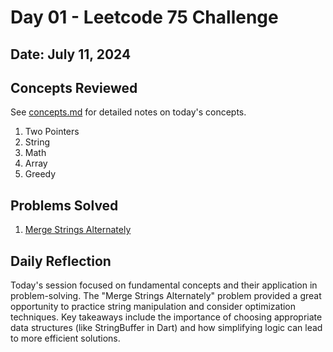# Day 01 - Leetcode 75 Challenge

## Date: July 11, 2024

## Concepts Reviewed
See [concepts.md](./concepts.md) for detailed notes on today's concepts.

1. Two Pointers
2. String
3. Math
4. Array
5. Greedy

## Problems Solved
1. [Merge Strings Alternately](./problem-1.md)

## Daily Reflection
Today's session focused on fundamental concepts and their application in problem-solving. The "Merge Strings Alternately" problem provided a great opportunity to practice string manipulation and consider optimization techniques. Key takeaways include the importance of choosing appropriate data structures (like StringBuffer in Dart) and how simplifying logic can lead to more efficient solutions.